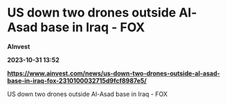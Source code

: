 # US down two drones outside Al-Asad base in Iraq - FOX
**AInvest**

**2023-10-31 13:52**

**https://www.ainvest.com/news/us-down-two-drones-outside-al-asad-base-in-iraq-fox-2310100032715d9fcf8987e5/**

US down two drones outside Al-Asad base in Iraq - FOX